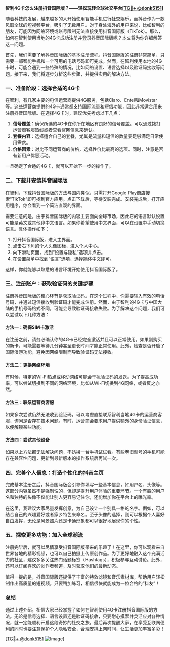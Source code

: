 **智利4G卡怎么注册抖音国际版？——轻松玩转全球社交平台[[TG💪+ @donk5151](https://t.me/s/donk5151)]**

随着科技的发展，越来越多的人开始使用智能手机进行社交娱乐，而抖音作为一款风靡全球的短视频平台，吸引了无数用户。对于身处海外的用户来说，比如智利的朋友，可能因为网络环境或账号限制无法直接使用抖音国际版（TikTok）。那么，如何在智利使用当地的4G卡成功注册并登录抖音国际版呢？本文将为你详细解答这一问题。

首先，我们需要了解抖音国际版的基本注册流程。抖音国际版的注册非常简单，只需要一部智能手机和一个可用的电话号码即可完成。然而，在智利使用本地的4G卡时，可能会遇到一些特殊的情况，比如网络设置、语言选择以及验证码接收等问题。接下来，我们将逐步分析这些步骤，并提供实用的解决方法。

### 一、准备阶段：选择合适的4G卡

在智利，有几家主要的电信运营商提供4G服务，包括Claro、Entel和Movistar等。这些运营商提供的4G卡通常都支持国际流量和短信功能，因此非常适合用来注册抖音国际版。在选择4G卡时，建议优先考虑以下几点：

1. **信号覆盖**：确保所选的4G卡在你所在地区有良好的信号覆盖。可以通过拨打运营商客服热线或者查看官网信息来确认。
2. **套餐内容**：选择适合自己的套餐，尤其是流量和短信的数量要足够满足日常使用需求。
3. **价格因素**：对比不同运营商的价格，选择性价比最高的选项。同时，注意是否有新用户优惠活动。

一旦确定了合适的4G卡，就可以开始下一步的操作了。

### 二、下载并安装抖音国际版

在智利，下载抖音国际版的方法与国内类似，只需打开Google Play商店搜索“TikTok”即可找到官方应用。点击下载后，等待安装完成。安装完成后，打开应用程序，你会看到一个简洁直观的界面。

需要注意的是，由于抖音国际版的内容主要面向全球市场，因此它的语言默认设置可能是英文或其他非中文语言。如果你希望使用中文界面，可以在设置中手动切换语言。具体操作如下：

1. 打开抖音国际版，进入主界面。
2. 点击右下角的个人头像图标，进入个人中心。
3. 向下滑动页面，找到“设置与隐私”选项并点击。
4. 在设置菜单中找到“语言”选项，选择简体中文即可。

这样，你就能够以熟悉的语言环境开始使用抖音国际版了。

### 三、注册账户：获取验证码的关键步骤

注册抖音国际版的核心环节是获取验证码。在这个过程中，你需要输入有效的电话号码，并通过短信接收到验证码才能完成注册。然而，由于智利的4G卡与中国大陆的手机号码格式不同，可能会导致验证码接收失败。为了解决这个问题，我们可以尝试以下几种方法：

#### 方法一：确保SIM卡激活

在注册之前，请务必确认你的4G卡已经完全激活并且可以正常使用。如果刚购买的新卡，可能需要等待几分钟甚至更长时间才能正常使用。此外，检查是否开启了国际漫游功能，避免因网络限制而导致验证码无法接收。

#### 方法二：更换网络环境

有时候，特定的Wi-Fi热点或移动网络可能会干扰验证码的发送。为了提高成功率，可以尝试切换到不同的网络环境，比如从Wi-Fi切换到4G网络，或者反之亦然。

#### 方法三：联系运营商客服

如果多次尝试仍然无法收到验证码，可以考虑直接联系智利当地4G卡的运营商客服，询问是否存在技术问题。有时，运营商会要求用户提供额外的身份验证信息，以便解锁某些功能。

#### 方法四：尝试其他设备

如果以上方法都无法解决问题，不妨换一台手机试试看。有些老旧型号的手机可能存在兼容性问题，更新到最新版本的操作系统后再试一次。

### 四、完善个人信息：打造个性化的抖音主页

完成基本注册之后，抖音国际版会引导你填写一些基本信息，如用户名、头像等。这部分内容虽然不是强制性的，但却是提升用户体验的重要环节。一个有趣的用户名和独特的头像不仅能让别人更容易记住你，还能增加你在平台上的曝光率。

在这里，我建议大家尽量发挥创意，为自己设计一个别具一格的名字。例如，可以结合自己的兴趣爱好或者家乡特色来命名。至于头像的选择，则可以根据个人喜好自由发挥，无论是风景照片还是卡通形象都可以很好地展现你的个性。

### 五、探索更多功能：加入全球潮流

注册完毕后，就可以尽情享受抖音国际版带来的乐趣了！在这里，你可以观看来自世界各地的精彩视频，也可以自己拍摄上传原创作品。为了更好地融入这个充满活力的社区，建议多多关注热门话题标签（Hashtags），积极参与互动讨论。此外，还可以订阅喜欢的创作者频道，及时获取他们的最新动态。

值得一提的是，抖音国际版还提供了丰富的特效滤镜和音乐素材库，帮助用户轻松制作出高质量的短视频。只要稍加练习，相信很快就能成为一位合格的“抖友”！

### 总结

通过上述介绍，相信大家已经掌握了如何在智利使用4G卡注册抖音国际版的方法。无论是信号选择、语言设置还是验证码接收，只要耐心摸索并灵活应对各种情况，就一定能顺利开启这段奇妙的社交之旅。最后再次提醒大家，在享受互联网便利的同时也要注意保护个人隐私安全，合理安排上网时间，让生活更加丰富多彩！

[[TG💪+ @donk5151](https://t.me/s/donk5151) ![Image](https://i.postimg.cc/rwNCRYN7/Snipaste-2025-04-30-17-27-05.png)]